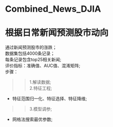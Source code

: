 # Combined_News_DJIA
根据日常新闻预测股市动向
==========
通过新闻预测股市的涨跌；<br>
数据集包括4000条记录；<br>
每条记录包含top25相关新闻;<br>
评价指标：准确值、AUC值、混淆矩阵;<br>
步骤：<br>
>>1.解读数据;<br>
>>2.特征工程;<br>
  * 特征范围归一化、特征选择、特征降维;<br>
>>3.模型调参;<br>
  * 网格法搜索最优参数;<br>
